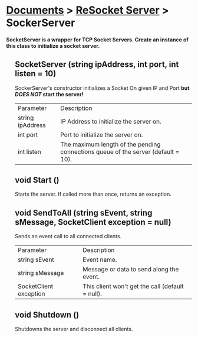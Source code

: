 # [Documents](https://github.com/Tidominer/ReSocket/blob/main/Documents/Documents.md) > [ReSocket Server](https://github.com/Tidominer/ReSocket/blob/main/Documents/ReSocket/ReSocket.md) > SockerServer
#### SocketServer is a wrapper for TCP Socket Servers. Create an instance of this class to initialize a socket server.

<ul>
  <l1> <h2> SocketServer (string ipAddress, int port, int listen = 10) </h2> </li>
  SockerServer's constructor initializes a Socket On given IP and Port <b>but <i>DOES NOT</i> start the server!</b>
  <table>
    <tr>
      <td>Parameter</td>
      <td>Description</td>
    </tr>
    <tr>
      <td>string ipAddress</td>
      <td>IP Address to initialize the server on.</td>
    </tr>
    <tr>
      <td>int port</td>
      <td>Port to initialize the server on.</td>
    </tr>
    <tr>
      <td>int listen</td>
      <td>The maximum length of the pending connections queue of the server (default = 10).</td>
    </tr>
  </table>
  <l1> <h2> void Start () </h2> </li>
  Starts the server. If called more than once, returns an exception.
  <l1> <h2> void SendToAll (string sEvent, string sMessage, SocketClient exception = null) </h2> </li>
  Sends an event call to all connected clients.
    <table>
    <tr>
      <td>Parameter</td>
      <td>Description</td>
    </tr>
    <tr>
      <td>string sEvent</td>
      <td>Event name.</td>
    </tr>
    <tr>
      <td>string sMessage</td>
      <td>Message or data to send along the event.</td>
    </tr>
    <tr>
      <td>SocketClient exception</td>
      <td>This client won't get the call (default = null).</td>
    </tr>
  </table>
  <l1> <h2> void Shutdown () </h2> </li>
  Shutdowns the server and disconnect all clients.
</ul>

